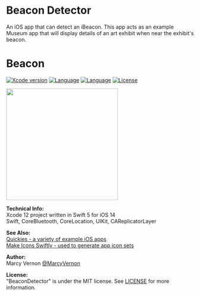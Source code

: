 # Beacon Detector
An iOS app that can detect an iBeacon. This app acts as an example Museum app that will display details of an art exhibit when near the exhibit's beacon.

# Beacon
[![Xcode version](https://img.shields.io/badge/xcode-12%20-brightgreen)](https://developer.apple.com/xcode/)
[![Language](https://img.shields.io/badge/swift-5.0-orange.svg)](https://developer.apple.com/swift)
[![Language](https://img.shields.io/badge/swift-iOS14-orange.svg)](https://developer.apple.com/xcode/swift)
[![License](https://img.shields.io/badge/license-MIT-blue.svg?style=flat)](http://mit-license.org)

<img src="GitHub-Images/BeaconDetector.png" width="300">

**Technical Info:** \
Xcode 12 project written in Swift 5 for iOS 14\
Swift, CoreBluetooth, CoreLocation, UIKit, CAReplicatorLayer

**See Also:** \
[Quickies - a variety of example iOS apps](https://github.com/PepperoniJoe/Quickies)\
 [Make Icons Swiftly - used to generate app icon sets
 ](https://github.com/PepperoniJoe/Make-Icons-Swiftly)

**Author:** \
Marcy Vernon [@MarcyVernon](https://twitter.com/MarcyVernon)

**License:** \
"BeaconDetector" is under the MIT license. See [LICENSE](/LICENSE) for more information.
